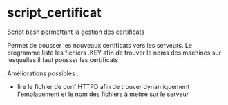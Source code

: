 # script_certificat
Script bash permettant la gestion des certificats

Permet de pousser les nouveaux certificats vers les serveurs.
Le programme liste les fichiers .KEY afin de trouver le noms des machines sur lesquelles il faut pousser les certificats

Améliorations possibles :
- lire le fichier de conf HTTPD afin de trouver dynamiquement l'emplacement et le nom des fichiers à mettre sur le serveur